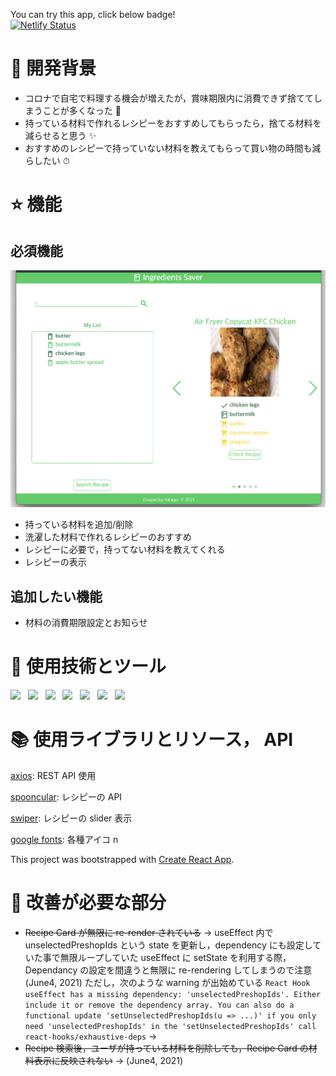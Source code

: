 You can try this app, click below badge!
</br>
<a href="https://jovial-elion-1df897.netlify.app/
" target="_blank">![Netlify Status](https://api.netlify.com/api/v1/badges/aea01573-e082-44b4-8617-12e71bf71494/deploy-status)</a>

# 🚀 開発背景

- コロナで自宅で料理する機会が増えたが，賞味期限内に消費できず捨ててしまうことが多くなった 🙊
- 持っている材料で作れるレシピーをおすすめしてもらったら，捨てる材料を減らせると思う ✨
- おすすめのレシピーで持っていない材料を教えてもらって買い物の時間も減らしたい ⏱

# ⭐️ 機能

## 必須機能

![inApp](public/images/main.png)

- 持っている材料を追加/削除
- 洗濯した材料で作れるレシピーのおすすめ
- レシピーに必要で，持ってない材料を教えてくれる
- レシピーの表示

## 追加したい機能

- 材料の消費期限設定とお知らせ

# 🦄 使用技術とツール

<p>
    <img src="https://img.shields.io/badge/HTML-E34F26?style=flat&logo=HTML5&logoColor=white"/>&nbsp;&nbsp;
    <img src="https://img.shields.io/badge/CSS-1572B6?style=flat&logo=CSS3&logoColor=white"/>&nbsp;&nbsp;
    <img src="https://img.shields.io/badge/TypeScript-007ACC?style=flat&logo=typescript&logoColor=white"/>&nbsp;&nbsp;
    <img src="https://img.shields.io/badge/React-61DAFB?style=flat&logo=React&logoColor=black"/>&nbsp;&nbsp;
    <img src="https://img.shields.io/badge/PostCSS-DD3A0A?style=flat&logo=PostCSS&logoColor=white"/>&nbsp;&nbsp;
    <img src="https://img.shields.io/badge/Node.js-339933?style=flat&logo=Node.js&logoColor=white"/>&nbsp;&nbsp;
    <img src="https://img.shields.io/badge/Yarn-2C8EBB?style=flat&logo=Yarn&logoColor=white"/>&nbsp;&nbsp;
 </p>

# 📚 使用ライブラリとリソース， API

[axios](https://github.com/axios/axios): REST API 使用

[spooncular](https://spoonacular.com/food-api): レシピーの API

[swiper](https://swiperjs.com/): レシピーの slider 表示

[google fonts](https://fonts.google.com/icons): 各種アイコ n

This project was bootstrapped with [Create React App](https://github.com/facebook/create-react-app).

# 🐛 改善が必要な部分

- ~~Recipe Card が無限に re-render されている~~
  → useEffect 内で unselectedPreshopIds という state を更新し，dependency にも設定していた事で無限ループしていた
  useEffect に setState を利用する際，Dependancy の設定を間違うと無限に re-rendering してしまうので注意
  (June4, 2021)
  ただし，次のような warning が出始めている
  `React Hook useEffect has a missing dependency: 'unselectedPreshopIds'. Either include it or remove the dependency array. You can also do a functional update 'setUnselectedPreshopIds(u => ...)' if you only need 'unselectedPreshopIds' in the 'setUnselectedPreshopIds' call react-hooks/exhaustive-deps`
  →
- ~~Recipe 検索後，ユーザが持っている材料を削除しても，Recipe Card の材料表示に反映されない~~
  → (June4, 2021)

